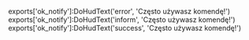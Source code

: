 exports['ok_notify']:DoHudText('error', 'Często używasz komendę!')
exports['ok_notify']:DoHudText('inform', 'Często używasz komendę!')
exports['ok_notify']:DoHudText('success', 'Często używasz komendę!')